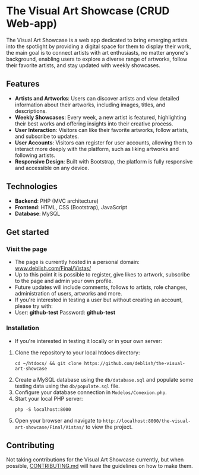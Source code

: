 
# The Visual Art Showcase (CRUD Web-app)

The Visual Art Showcase is a web app dedicated to bring emerging artists into the spotlight by providing a digital space for them to display their work, the main goal is to connect artists with art enthusiasts, no matter anyone's background, enabling users to explore a diverse range of artworks, follow their favorite artists, and stay updated with weekly showcases.

## Features

- **Artists and Artworks**: Users can discover artists and view detailed information about their artworks, including images, titles, and descriptions.
- **Weekly Showcases**: Every week, a new artist is featured, highlighting their best works and offering insights into their creative process.
- **User Interaction**: Visitors can like their favorite artworks, follow artists, and subscribe to updates.
- **User Accounts**: Visitors can register for user accounts, allowing them to interact more deeply with the platform, such as liking artworks and following artists.
- **Responsive Design**: Built with Bootstrap, the platform is fully responsive and accessible on any device.

## Technologies

- **Backend**: PHP (MVC architecture)
- **Frontend**: HTML, CSS (Bootstrap), JavaScript
- **Database**: MySQL

## Get started

### Visit the page

- The page is currently hosted in a personal domain: www.deblish.com/Final/Vistas/
- Up to this point it is possible to register, give likes to artwork, subscribe to the page and admin your own profile.
- Future updates will include comments, follows to artists, role changes, administration of users, artworks and more.
- If you're interested in testing a user but without creating an account, please try with:
- User: **github-test** Password: **github-test**

### Installation

- If you're interested in testing it locally or in your own server:

1. Clone the repository to your local htdocs directory:
    ```
	cd ~/htdocs/ && git clone https://github.com/deblish/the-visual-art-showcase
    ```
2. Create a MySQL database using the `db/database.sql` and populate some testing data using the `db/populate.sql` file.
3. Configure your database connection in `Modelos/Conexion.php`.
4. Start your local PHP server:
    ```
    php -S localhost:8000
    ```
5. Open your browser and navigate to `http://localhost:8000/the-visual-art-showcase/Final/Vistas/` to view the project.

## Contributing

Not taking contributions for the Visual Art Showcase currently, but when possible, [CONTRIBUTING.md](CONTRIBUTING.md) will have the guidelines on how to make them.
